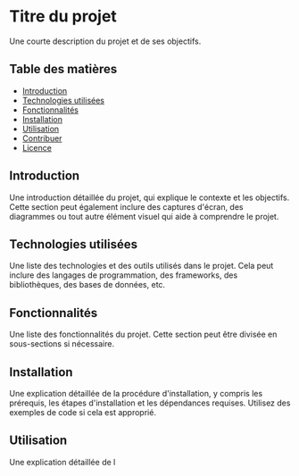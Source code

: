 # Titre du projet

Une courte description du projet et de ses objectifs.

## Table des matières

- [Introduction](#introduction)
- [Technologies utilisées](#technologies-utilisées)
- [Fonctionnalités](#fonctionnalités)
- [Installation](#installation)
- [Utilisation](#utilisation)
- [Contribuer](#contribuer)
- [Licence](#licence)

## Introduction

Une introduction détaillée du projet, qui explique le contexte et les objectifs. Cette section peut également inclure des captures d'écran, des diagrammes ou tout autre élément visuel qui aide à comprendre le projet.

## Technologies utilisées

Une liste des technologies et des outils utilisés dans le projet. Cela peut inclure des langages de programmation, des frameworks, des bibliothèques, des bases de données, etc.

## Fonctionnalités

Une liste des fonctionnalités du projet. Cette section peut être divisée en sous-sections si nécessaire.

## Installation

Une explication détaillée de la procédure d'installation, y compris les prérequis, les étapes d'installation et les dépendances requises. Utilisez des exemples de code si cela est approprié.

## Utilisation

Une explication détaillée de l
